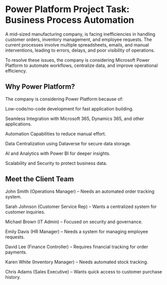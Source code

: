 # Power Platform Project Task: Business Process Automation
 
 A mid-sized manufacturing company, is facing inefficiencies in handling customer orders, inventory management, and employee requests. The current processes involve multiple spreadsheets, emails, and manual interventions, leading to errors, delays, and poor visibility of operations.

To resolve these issues, the company is considering Microsoft Power Platform to automate workflows, centralize data, and improve operational efficiency.

## Why Power Platform?

The company is considering Power Platform because of:

Low-code/no-code development for fast application building.

Seamless Integration with Microsoft 365, Dynamics 365, and other applications.

Automation Capabilities to reduce manual effort.

Data Centralization using Dataverse for secure data storage.

AI and Analytics with Power BI for deeper insights.

Scalability and Security to protect business data.

## Meet the Client Team

John Smith (Operations Manager) – Needs an automated order tracking system.

Sarah Johnson (Customer Service Rep) – Wants a centralized system for customer inquiries.

Michael Brown (IT Admin) – Focused on security and governance.

Emily Davis (HR Manager) – Needs a system for managing employee requests.

David Lee (Finance Controller) – Requires financial tracking for order payments.

Karen White (Inventory Manager) – Needs automated stock tracking.

Chris Adams (Sales Executive) – Wants quick access to customer purchase history.
